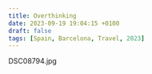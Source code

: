 ```yaml
---
title: Overthinking
date: 2023-09-19 19:04:15 +0100
draft: false
tags: [Spain, Barcelona, Travel, 2023]
---
```

DSC08794.jpg